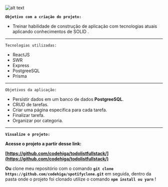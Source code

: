 ![alt text](https://firebasestorage.googleapis.com/v0/b/utilitiescodehiga.appspot.com/o/files%2Fcapa.jpg?alt=media&token=e5522ce7-6055-4cc1-9eae-ebd5c63c450c)

**`Objetivo com a criação do projeto:`**

- Treinar habilidade de construção de aplicação com tecnologias atuais aplicando conhecimentos de SOLID .

---

`Tecnologias utilizadas:`

- ReactJS
- SWR
- Express
- PostgreeSQL
- Prisma

---

`Objetivos da aplicação:`

- Persistir dados em um banco de dados **PostgreeSQL**.
- CRUD de tarefas.
- Criar uma página especifica para cada tarefa.
- Finalizar tarefa.
- Organizar por categoria.

---

**`Visualize o projeto:`**

**Acesse o projeto a partir desse link:**

**[https://github.com/codehiga/todolistfullstack/](https://github.com/codehiga/todolistfullstack/)**

**Ou** clone meu repositório com o comando **`git clone https://github.com/codehiga/spotifyclone.git`** em seguida, dentro da pasta onde o projeto foi clonado utilize o comando **`npm install ou yarn`** !
